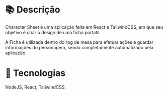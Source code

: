 # 📚 Descrição 
Character Sheet é uma aplicação feita em React e TailwindCSS, em que seu objetivo é criar o design de uma ficha portatil.

A Ficha é utilizada dentro do rpg de mesa para efetuar ações e guardar informações do personagem, sendo completamente automatizado pela aplicação.


# 🧰 Tecnologias

NodeJS, React, TailwindCSS. 
